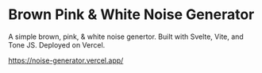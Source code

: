 Brown Pink & White Noise Generator
=================================

A simple brown, pink, & white noise genertor.
Built with Svelte, Vite, and Tone JS.
Deployed on Vercel.

https://noise-generator.vercel.app/